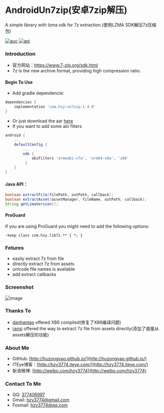 AndroidUn7zip(安卓7zip解压)
==================
A simple library with lzma sdk for 7z extraction.(使用LZMA SDK解压7z压缩包)

[![auc][aucSvg]][auc] [![api][apiSvg]][api]

[aucSvg]: https://img.shields.io/badge/AndroidUn7zip-v1.4.0-brightgreen.svg
[auc]: https://github.com/hzy3774/AndroidUn7zip

[apiSvg]: https://img.shields.io/badge/API-14+-brightgreen.svg
[api]: https://android-arsenal.com/api?level=14

### Introduction
* 官方网站：https://www.7-zip.org/sdk.html
* 7z is the new archive format, providing high compression ratio.


#### Begin To Use
* Add gradle dependencie:
```gradle
dependencies {
    implementation 'com.hzy:un7zip:1.4.0'
}
```
* Or just download the aar [here](https://jcenter.bintray.com/com/hzy/un7zip/)
* If you want to add some abi filters
``` gradle
android {
    ...
    defaultConfig {
        ...
        ndk {
            abiFilters 'armeabi-v7a', 'arm64-v8a', 'x86'
         }
    }
}
```


#### Java API：
```java
boolean extractFile(filePath, outPath, callback);
boolean extractAsset(assetManager, fileName, outPath, callback);
String getLzmaVersion();
```

#### ProGuard
If you are using ProGuard you might need to add the following options:
```
-keep class com.hzy.lib7z.** { *; }
```

### Fetures
* easily extract 7z from file
* directly extract 7z from assets
* unicode file names is available
* add extract callbacks

### Screenshot
![image](https://raw.githubusercontent.com/hzy3774/AndroidUn7zip/master/misc/screen.gif)

### Thanks To
* [danhantao](https://github.com/danhantao) offered X86 compiled(修复了X86编译问题)
* [ransj](https://github.com/ransj) offered the way to extract 7z file from assets directly(添加了直接从assets解压的功能)

### About Me
 * GitHub: [http://huzongyao.github.io/](http://huzongyao.github.io/)
 * ITEye博客：[http://hzy3774.iteye.com/](http://hzy3774.iteye.com/)
 * 新浪微博: [http://weibo.com/hzy3774](http://weibo.com/hzy3774)

### Contact To Me
 * QQ: [377406997](http://wpa.qq.com/msgrd?v=3&uin=377406997&site=qq&menu=yes)
 * Gmail: [hzy3774@gmail.com](mailto:hzy3774@gmail.com)
 * Foxmail: [hzy3774@qq.com](mailto:hzy3774@qq.com)



